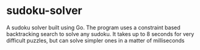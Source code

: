 # sudoku-solver
A sudoku solver built using Go.
The program uses a constraint based backtracking search to solve any sudoku.
It takes up to 8 seconds for very difficult puzzles, but can solve simpler ones in a matter of milliseconds 
